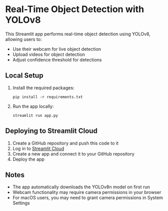 # Real-Time Object Detection with YOLOv8

This Streamlit app performs real-time object detection using YOLOv8, allowing users to:
- Use their webcam for live object detection
- Upload videos for object detection
- Adjust confidence threshold for detections

## Local Setup

1. Install the required packages:
   ```
   pip install -r requirements.txt
   ```

2. Run the app locally:
   ```
   streamlit run app.py
   ```

## Deploying to Streamlit Cloud

1. Create a GitHub repository and push this code to it
2. Log in to [Streamlit Cloud](https://streamlit.io/cloud)
3. Create a new app and connect it to your GitHub repository
4. Deploy the app

## Notes

- The app automatically downloads the YOLOv8n model on first run
- Webcam functionality may require camera permissions in your browser
- For macOS users, you may need to grant camera permissions in System Settings 